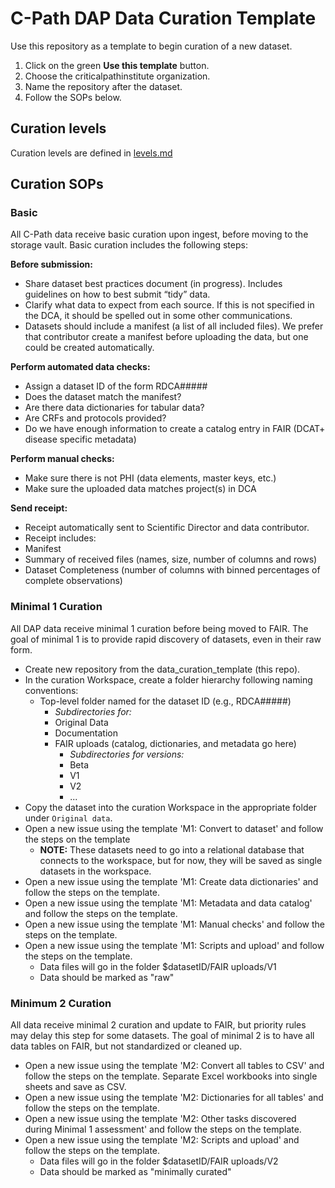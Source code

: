 # C-Path DAP Data Curation Template
Use this repository as a template to begin curation of a new dataset.

1. Click on the green **Use this template** button.
2. Choose the criticalpathinstitute organization.
3. Name the repository after the dataset.
4. Follow the SOPs below.

## Curation levels
Curation levels are defined in [levels.md](https://github.com/criticalpathinstitute/data_curation_template/blob/main/levels.md)

## Curation SOPs

### Basic 
All C-Path data receive basic curation upon ingest, before moving to the storage vault. Basic curation includes the following steps:

**Before submission:**

- Share dataset best practices document (in progress). Includes guidelines on how to best submit “tidy” data. 
- Clarify what data to expect from each source. If this is not specified in the DCA, it should be spelled out in some other communications. 
- Datasets should include a manifest (a list of all included files). We prefer that contributor create a manifest before uploading the data, but one could be created automatically. 

**Perform automated data checks:**

- Assign a dataset ID of the form RDCA##### 
- Does the dataset match the manifest? 
- Are there data dictionaries for tabular data? 
- Are CRFs and protocols provided? 
- Do we have enough information to create a catalog entry in FAIR (DCAT+ disease specific metadata) 

**Perform manual checks:** 

- Make sure there is not PHI (data elements, master keys, etc.)  
- Make sure the uploaded data matches project(s) in DCA 

**Send receipt:**
- Receipt automatically sent to Scientific Director and data contributor.
- Receipt includes: 
- Manifest 
- Summary of received files (names, size, number of columns and rows) 
- Dataset Completeness (number of columns with binned percentages of complete observations) 

### Minimal 1 Curation
All DAP data receive minimal 1 curation before being moved to FAIR. The goal of minimal 1 is to provide rapid discovery of datasets, even in their raw form.

 - Create new repository from the data_curation_template (this repo).
 - In the curation Workspace, create a folder hierarchy following naming conventions:
    - Top-level folder named for the dataset ID (e.g., RDCA#####)
        - *Subdirectories for:*
        - Original Data
        - Documentation
        - FAIR uploads (catalog, dictionaries, and metadata go here) 
          - *Subdirectories for versions:*
          - Beta 
          - V1 
          - V2 
          - ...
 - Copy the dataset into the curation Workspace in the appropriate folder under `Original data`.
 - Open a new issue using the template 'M1: Convert to dataset' and follow the steps on the template
     - **NOTE:** These datasets need to go into a relational database that connects to the workspace, but for now, they will be saved as single datasets in the workspace.
 - Open a new issue using the template 'M1: Create data dictionaries' and follow the steps on the template.
 - Open a new issue using the template 'M1: Metadata and data catalog' and follow the steps on the template.
 - Open a new issue using the template 'M1: Manual checks' and follow the steps on the template.
 - Open a new issue using the template 'M1: Scripts and upload' and follow the steps on the template.
     - Data files will go in the folder $datasetID/FAIR uploads/V1 
     - Data should be marked as "raw"

### Minimum 2 Curation
All data receive minimal 2 curation and update to FAIR, but priority rules may delay this step for some datasets. The goal of minimal 2 is to have all data tables on FAIR, but not standardized or cleaned up.
- Open a new issue using the template 'M2: Convert all tables to CSV' and follow the steps on the template. Separate Excel workbooks into single sheets and save as CSV.
- Open a new issue using the template 'M2: Dictionaries for all tables' and follow the steps on the template.
- Open a new issue using the template 'M2: Other tasks discovered during Minimal 1 assessment' and follow the steps on the template. 
- Open a new issue using the template 'M2: Scripts and upload' and follow the steps on the template.
     - Data files will go in the folder $datasetID/FAIR uploads/V2 
     - Data should be marked as "minimally curated"



